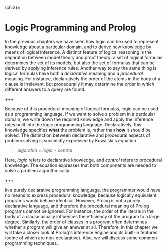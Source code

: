 <!--H2: Chapter 3-->
(ch:3)=
# Logic Programming and Prolog #

In the previous chapters we have seen how logic can be used to represent knowledge about a particular domain, and to derive new knowledge by means of logical inference. A distinct feature of logical reasoning is the separation between model theory and proof theory: a set of logical formulas determines the set of its models, but also the set of formulas that can be derived by applying inference rules. Another way to say the same thing is: logical formulas have both a *declarative* meaning and a *procedural* meaning. For instance, declaratively the order of the atoms in the body of a clause is irrelevant, but procedurally it may determine the order in which different answers to a query are found.

+++

Because of this procedural meaning of logical formulas, logic can be used as a programming language. If we want to solve a problem in a particular domain, we write down the required knowledge and apply the inference rules built into the logic programming language. Declaratively, this knowledge specifies **what** the problem is, rather than **how** it should be solved. The distinction between declarative and procedural aspects of problem solving is succinctly expressed by Kowalski's equation

> *algorithm = logic + control*

Here, *logic* refers to declarative knowledge, and *control* refers to procedural knowledge. The equation expresses that both components are needed to solve a problem algorithmically.

+++

In a purely declarative programming language, the programmer would have no means to express procedural knowledge, because logically equivalent programs would behave identical. However, Prolog is not a purely declarative language, and therefore the procedural meaning of Prolog programs cannot be ignored. For instance, the order of the literals in the body of a clause usually influences the efficiency of the program to a large degree. Similarly, the order of clauses in a program often determines whether a program will give an answer at all. Therefore, in this chapter we will take a closer look at Prolog's inference engine and its built-in features (some of which are non-declarative). Also, we will discuss some common programming techniques.
